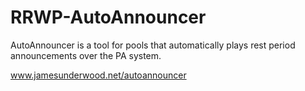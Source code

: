 # RRWP-AutoAnnouncer
AutoAnnouncer is a tool for pools that automatically plays rest period announcements over the PA system.

 www.jamesunderwood.net/autoannouncer
